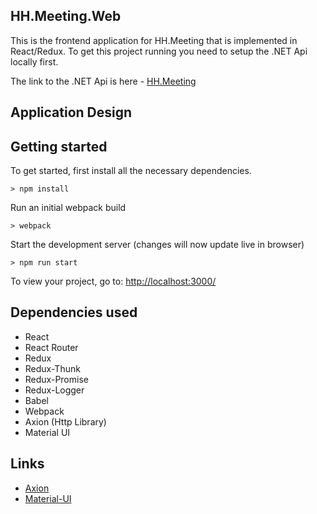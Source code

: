 ## HH.Meeting.Web

This is the frontend application for HH.Meeting that is implemented in React/Redux. To get this project running you need to setup the .NET Api locally first.

The link to the .NET Api is here - [HH.Meeting](https://github.com/mrshawn191/HH.Meeting/tree/master)

## Application Design

## Getting started

To get started, first install all the necessary dependencies.
```
> npm install
```

Run an initial webpack build
```
> webpack
```

Start the development server (changes will now update live in browser)
```
> npm run start
```

To view your project, go to: [http://localhost:3000/](http://localhost:3000/)

## Dependencies used
- React
- React Router
- Redux
- Redux-Thunk
- Redux-Promise
- Redux-Logger
- Babel
- Webpack
- Axion (Http Library)
- Material UI

## Links

- [Axion](https://www.patreon.com/thenewboston)
- [Material-UI](http://www.material-ui.com/)